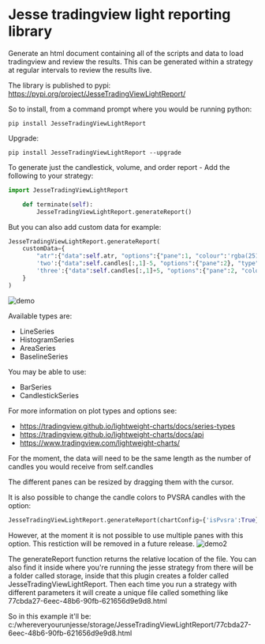 # Jesse tradingview light reporting library

Generate an html document containing all of the scripts and data to load tradingview and review the results. This can be generated within a strategy at regular intervals to review the results live.

The library is published to pypi: https://pypi.org/project/JesseTradingViewLightReport/

So to install, from a command prompt where you would be running python:
```
pip install JesseTradingViewLightReport
```

Upgrade:
```
pip install JesseTradingViewLightReport --upgrade
```

To generate just the candlestick, volume, and order report - Add the following to your strategy:
```python
import JesseTradingViewLightReport

	def terminate(self):
		JesseTradingViewLightReport.generateReport()
```

But you can also add custom data for example:

```python
JesseTradingViewLightReport.generateReport(
	customData={
		"atr":{"data":self.atr, "options":{"pane":1, "colour":'rgba(251, 192, 45, 1)'}}, 
		'two':{"data":self.candles[:,1]-5, "options":{"pane":2}, "type":"HistogramSeries"}, 
		'three':{"data":self.candles[:,1]+5, "options":{"pane":2, "color":'purple'}}
	}
)
```

![demo](https://github.com/qwpto/JesseTradingViewLightReport/blob/release/example1.png?raw=true)

Available types are:
- LineSeries
- HistogramSeries
- AreaSeries
- BaselineSeries

You may be able to use:
- BarSeries
- CandlestickSeries

For more information on plot types and options see:
- https://tradingview.github.io/lightweight-charts/docs/series-types
- https://tradingview.github.io/lightweight-charts/docs/api
- https://www.tradingview.com/lightweight-charts/

For the moment, the data will need to be the same length as the number of candles you would receive from self.candles

The different panes can be resized by dragging them with the cursor.

It is also possible to change the candle colors to PVSRA candles with the option:
```python
JesseTradingViewLightReport.generateReport(chartConfig={'isPvsra':True})
```
However, at the moment it is not possible to use multiple panes with this option. This restiction will be removed in a future release.
![demo2](https://github.com/qwpto/JesseTradingViewLightReport/blob/release/example2.png?raw=true)


The generateReport function returns the relative location of the file. You can also find it inside where you're running the jesse strategy from there will be a folder called storage, inside that this plugin creates a folder called JesseTradingViewLightReport. Then each time you run a strategy with different parameters it will create a unique file called something like 77cbda27-6eec-48b6-90fb-621656d9e9d8.html 

So in this example it'll be:
c:/whereveryourunjesse/storage/JesseTradingViewLightReport/77cbda27-6eec-48b6-90fb-621656d9e9d8.html
